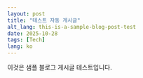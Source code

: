 ```yaml
---
layout: post
title: "테스트 자동 게시글"
alt_lang: this-is-a-sample-blog-post-test
date: 2025-10-28
tags: [Tech]
lang: ko
---
```

이것은 샘플 블로그 게시글 테스트입니다.
